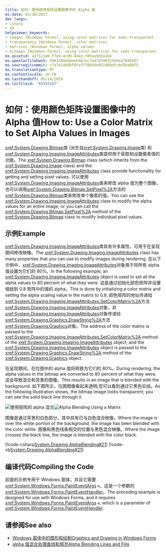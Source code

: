 ```yaml
---
title: 如何：使用颜色矩阵设置图像中的 Alpha 值
ms.date: 03/30/2017
dev_langs:
- csharp
- vb
helpviewer_keywords:
- images [Windows Forms], using color matrices for semi-transparent
- transparency [Windows Forms], color matrices
- matrices [Windows Forms], alpha values
- bitmaps [Windows Forms], using color matrices for semi-transparent
ms.assetid: a27121e6-f7e9-4c09-84e2-f05aa9d2a1bb
ms.openlocfilehash: fd63380e04eeb4b7ec7ed7d59032309ea7446507
ms.sourcegitcommit: c7a7e1468bf0fa7f7065de951d60dfc8d5ba89f5
ms.translationtype: MT
ms.contentlocale: zh-CN
ms.lasthandoff: 05/14/2019
ms.locfileid: "65593167"
---
```

# <a name="how-to-use-a-color-matrix-to-set-alpha-values-in-images"></a><span data-ttu-id="96b60-102">如何：使用颜色矩阵设置图像中的 Alpha 值</span><span class="sxs-lookup"><span data-stu-id="96b60-102">How to: Use a Color Matrix to Set Alpha Values in Images</span></span>
<span data-ttu-id="96b60-103"><xref:System.Drawing.Bitmap>类 (派生自<xref:System.Drawing.Image>类) 和<xref:System.Drawing.Imaging.ImageAttributes>类提供用于获取和设置像素值的功能。</span><span class="sxs-lookup"><span data-stu-id="96b60-103">The <xref:System.Drawing.Bitmap> class (which inherits from the <xref:System.Drawing.Image> class) and the <xref:System.Drawing.Imaging.ImageAttributes> class provide functionality for getting and setting pixel values.</span></span> <span data-ttu-id="96b60-104">可以使用<xref:System.Drawing.Imaging.ImageAttributes>类来修改 alpha 值为整个图像，也可以调用<xref:System.Drawing.Bitmap.SetPixel%2A>方法的<xref:System.Drawing.Bitmap>类来修改单个像素的值。</span><span class="sxs-lookup"><span data-stu-id="96b60-104">You can use the <xref:System.Drawing.Imaging.ImageAttributes> class to modify the alpha values for an entire image, or you can call the <xref:System.Drawing.Bitmap.SetPixel%2A> method of the <xref:System.Drawing.Bitmap> class to modify individual pixel values.</span></span>  
  
## <a name="example"></a><span data-ttu-id="96b60-105">示例</span><span class="sxs-lookup"><span data-stu-id="96b60-105">Example</span></span>  
 <span data-ttu-id="96b60-106"><xref:System.Drawing.Imaging.ImageAttributes>类具有许多属性，可用于在呈现期间修改映像。</span><span class="sxs-lookup"><span data-stu-id="96b60-106">The <xref:System.Drawing.Imaging.ImageAttributes> class has many properties that you can use to modify images during rendering.</span></span> <span data-ttu-id="96b60-107">在以下示例中，<xref:System.Drawing.Imaging.ImageAttributes>对象用于将所有 alpha 值设置为它们的 80%。</span><span class="sxs-lookup"><span data-stu-id="96b60-107">In the following example, an <xref:System.Drawing.Imaging.ImageAttributes> object is used to set all the alpha values to 80 percent of what they were.</span></span> <span data-ttu-id="96b60-108">这是通过初始化颜色矩阵并设置缩放到 0.8 矩阵中的值的 alpha。</span><span class="sxs-lookup"><span data-stu-id="96b60-108">This is done by initializing a color matrix and setting the alpha scaling value in the matrix to 0.8.</span></span> <span data-ttu-id="96b60-109">颜色矩阵的地址传递给<xref:System.Drawing.Imaging.ImageAttributes.SetColorMatrix%2A>方法<xref:System.Drawing.Imaging.ImageAttributes>对象，并<xref:System.Drawing.Imaging.ImageAttributes>对象传递给<xref:System.Drawing.Graphics.DrawString%2A>方法<xref:System.Drawing.Graphics>对象。</span><span class="sxs-lookup"><span data-stu-id="96b60-109">The address of the color matrix is passed to the <xref:System.Drawing.Imaging.ImageAttributes.SetColorMatrix%2A> method of the <xref:System.Drawing.Imaging.ImageAttributes> object, and the <xref:System.Drawing.Imaging.ImageAttributes> object is passed to the <xref:System.Drawing.Graphics.DrawString%2A> method of the <xref:System.Drawing.Graphics> object.</span></span>  
  
 <span data-ttu-id="96b60-110">在呈现期间，在位图中的 alpha 值将转换为它们的 80%。</span><span class="sxs-lookup"><span data-stu-id="96b60-110">During rendering, the alpha values in the bitmap are converted to 80 percent of what they were.</span></span> <span data-ttu-id="96b60-111">这会导致混合和背景的图像。</span><span class="sxs-lookup"><span data-stu-id="96b60-111">This results in an image that is blended with the background.</span></span> <span data-ttu-id="96b60-112">如下图所示，位图图像看起来透明;您可以看到通过它黑色实线。</span><span class="sxs-lookup"><span data-stu-id="96b60-112">As the following illustration shows, the bitmap image looks transparent; you can see the solid black line through it.</span></span>  
  
 <span data-ttu-id="96b60-113">![使用矩阵的 alpha 混合](./media/image2.png "image2")</span><span class="sxs-lookup"><span data-stu-id="96b60-113">![Alpha Blending Using a Matrix](./media/image2.png "image2")</span></span>  
  
 <span data-ttu-id="96b60-114">图像是通过背景的白色部分，其中具有已与白色混合映像。</span><span class="sxs-lookup"><span data-stu-id="96b60-114">Where the image is over the white portion of the background, the image has been blended with the color white.</span></span> <span data-ttu-id="96b60-115">图像和黑色线条相交的位置与黑色混合映像。</span><span class="sxs-lookup"><span data-stu-id="96b60-115">Where the image crosses the black line, the image is blended with the color black.</span></span>  
  
 [!code-csharp[System.Drawing.AlphaBlending#21](~/samples/snippets/csharp/VS_Snippets_Winforms/System.Drawing.AlphaBlending/CS/Class1.cs#21)]
 [!code-vb[System.Drawing.AlphaBlending#21](~/samples/snippets/visualbasic/VS_Snippets_Winforms/System.Drawing.AlphaBlending/VB/Class1.vb#21)]  
  
## <a name="compiling-the-code"></a><span data-ttu-id="96b60-116">编译代码</span><span class="sxs-lookup"><span data-stu-id="96b60-116">Compiling the Code</span></span>  
 <span data-ttu-id="96b60-117">前面的示例专用于 Windows 窗体，并且它需要<xref:System.Windows.Forms.PaintEventArgs> `e`，这是一个参数的<xref:System.Windows.Forms.PaintEventHandler>。</span><span class="sxs-lookup"><span data-stu-id="96b60-117">The preceding example is designed for use with Windows Forms, and it requires <xref:System.Windows.Forms.PaintEventArgs> `e`, which is a parameter of <xref:System.Windows.Forms.PaintEventHandler>.</span></span>  
  
## <a name="see-also"></a><span data-ttu-id="96b60-118">请参阅</span><span class="sxs-lookup"><span data-stu-id="96b60-118">See also</span></span>

- [<span data-ttu-id="96b60-119">Windows 窗体中的图形和绘制</span><span class="sxs-lookup"><span data-stu-id="96b60-119">Graphics and Drawing in Windows Forms</span></span>](graphics-and-drawing-in-windows-forms.md)
- [<span data-ttu-id="96b60-120">alpha 值混合处理直线和填充</span><span class="sxs-lookup"><span data-stu-id="96b60-120">Alpha Blending Lines and Fills</span></span>](alpha-blending-lines-and-fills.md)
